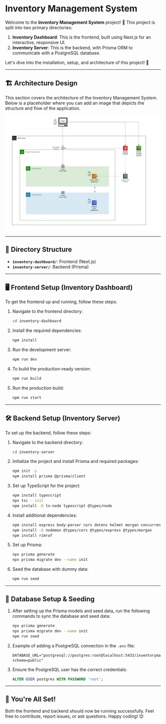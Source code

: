 # Inventory Management System

Welcome to the **Inventory Management System** project! 🎉 This project is split into two primary directories:

1. **Inventory Dashboard**: This is the frontend, built using Next.js for an interactive, responsive UI.
2. **Inventory Server**: This is the backend, with Prisma ORM to communicate with a PostgreSQL database.

Let's dive into the installation, setup, and architecture of this project! 🚀

---

## 🏗️ Architecture Design

This section covers the architecture of the Inventory Management System. Below is a placeholder where you can add an image that depicts the structure and flow of the application.

![img.png](img.png)

---

## 📂 Directory Structure

- **`inventory-dashboard/`**: Frontend (Next.js)
- **`inventory-server/`**: Backend (Prisma)

---

## 🖥️ Frontend Setup (Inventory Dashboard)

To get the frontend up and running, follow these steps:

1. Navigate to the frontend directory:
    ```bash
    cd inventory-dashboard
    ```

2. Install the required dependencies:
    ```bash
    npm install
    ```

3. Run the development server:
    ```bash
    npm run dev
    ```

4. To build the production-ready version:
    ```bash
    npm run build
    ```

5. Run the production build:
    ```bash
    npm run start
    ```

---

## 🛠️ Backend Setup (Inventory Server)

To set up the backend, follow these steps:

1. Navigate to the backend directory:
    ```bash
    cd inventory-server
    ```

2. Initialize the project and install Prisma and required packages:
    ```bash
    npm init -y
    npm install prisma @prisma/client
    ```

3. Set up TypeScript for the project:
    ```bash
    npm install typescript
    npx tsc --init
    npm install -D ts-node typescript @types/node
    ```

4. Install additional dependencies:
    ```bash
    npm install express body-parser cors dotenv helmet morgan concurrently
    npm install -D nodemon @types/cors @types/express @types/morgan
    npm install rimraf
    ```

5. Set up Prisma:
    ```bash
    npx prisma generate
    npx prisma migrate dev --name init
    ```

6. Seed the database with dummy data:
    ```bash
    npm run seed
    ```

---

## 🌱 Database Setup & Seeding

1. After setting up the Prisma models and seed data, run the following commands to sync the database and seed data:
    ```bash
    npx prisma generate
    npx prisma migrate dev --name init
    npm run seed
    ```

2. Example of adding a PostgreSQL connection in the `.env` file:
    ```
    DATABASE_URL="postgresql://postgres:root@localhost:5433/inventorymanagement?schema=public"
    ```

3. Ensure the PostgreSQL user has the correct credentials:
    ```sql
    ALTER USER postgres WITH PASSWORD 'root';
    ```

---

## 🎉 You're All Set!

Both the frontend and backend should now be running successfully. Feel free to contribute, report issues, or ask questions. Happy coding! 😊
